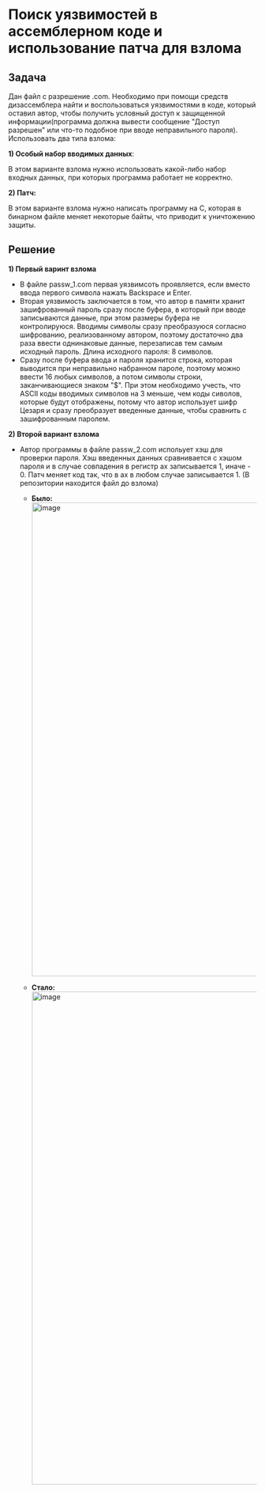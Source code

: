 # Поиск уязвимостей в ассемблерном коде и использование патча для взлома

## Задача

Дан файл с разрешение .com.  Необходимо при помощи средств дизассемблера найти и воспользоваться уязвимостями в коде, который оставил автор, чтобы получить условный доступ к защищенной информации(программа должна вывести сообщение "Доступ разрешен" или что-то подобное при вводе неправильного пароля). Использовать два типа взлома:

**1) Особый набор вводимых данных**:

В этом варианте взлома нужно использовать какой-либо набор входных данных, при которых  программа работает не корректно.

**2) Патч:**

В этом варианте взлома нужно написать программу на C, которая в бинарном файле меняет некоторые байты, что приводит к уничтожению защиты.

## Решение

**1) Первый варинт взлома**

 - В файле passw_1.com первая уязвимсоть проявляется, если вместо ввода первого символа нажать Backspace и Enter.
 - Вторая уязвимость заключается в том, что автор в памяти хранит зашифрованный пароль сразу после буфера, в который при вводе записываются данные, при этом размеры буфера не контролируюся. Вводимы символы сразу преобразуюся согласно шифрованию, реализованному автором,  поэтому достаточно два раза ввести однинаковые данные, перезаписав тем самым исходный пароль. Длина исходного пароля: 8 символов.
 - Сразу после буфера ввода и пароля хранится строка, которая выводится при неправильно набранном пароле, поэтому можно ввести 16 любых символов, а потом символы строки, заканчивающиеся знаком "$". При этом необходимо учесть, что ASCII коды вводимых символов на 3 меньше, чем коды сиволов, которые будут отображены, потому что автор использует шифр Цезаря и сразу преобразует введенные данные, чтобы сравнить с зашифрованным паролем.

**2) Второй вариант взлома**

- Автор программы в файле passw_2.com испольует хэш для проверки пароля. Хэш введенных данных сравнивается с хэшом пароля и в случае совпадения в регистр ax записывается 1, иначе - 0. Патч меняет код так, что в ax в любом случае записывается 1. (В репозитории находится файл до взлома)
  
  - **Было:**
    <img width="958" alt="image" src="https://github.com/1progwriter1/Patch/assets/112411575/f2adb71d-bb69-4b6a-9367-ab91c7c0267c">

  - **Стало:**
    <img width="997" alt="image" src="https://github.com/1progwriter1/Patch/assets/112411575/f1eb384d-9f66-4ee1-9243-043e93161650">


